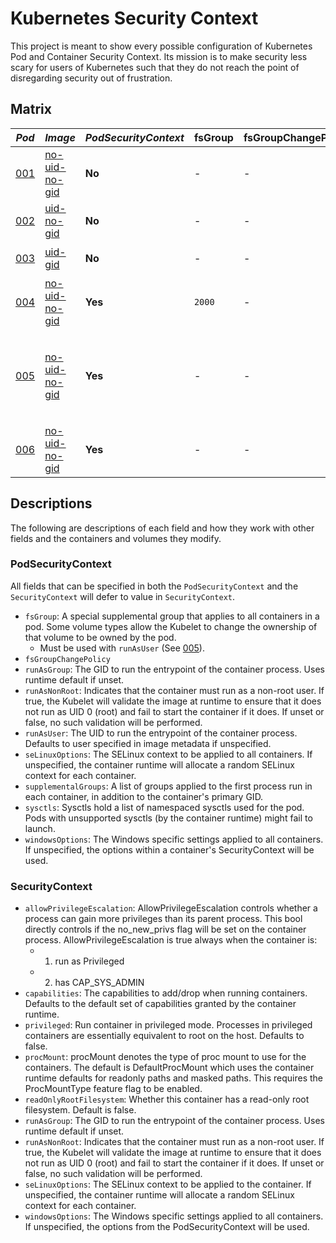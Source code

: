 # Kubernetes Security Context

This project is meant to show every possible configuration of Kubernetes
Pod and Container Security Context. Its mission is to make security less
scary for users of Kubernetes such that they do not reach the point of
disregarding security out of frustration.

## Matrix

|*Pod*|*Image*|*PodSecurityContext*|fsGroup|fsGroupChangePolicy|runAsGroup|runAsNonRoot|runAsUser|seLinuxOptions|supplementalGroups|sysctls|windowsOptions|*SecurityContext*|allowPrivilegeEscalation|capabilities|privileged|procMount|readOnlyRootFilesystem|runAsGroup|runAsNonRoot|runAsUser|seLinuxOptions|windowsOptions|`$ id`|
|---|---|---|---|---|---|---|---|---|---|---|---|---|---|---|---|---|---|---|---|---|---|---|---|
|[001](pods/001.yaml)|[no-uid-no-gid](images/no-uid-no-gid)|**No**|-|-|-|-|-|-|-|-|-|**No**|-|-|-|-|-|-|-|-|-|-|`uid=0(root) gid=0(root) groups=0(root)`|
|[002](pods/002.yaml)|[uid-no-gid](images/uid-no-gid)|**No**|-|-|-|-|-|-|-|-|-|**No**|-|-|-|-|-|-|-|-|-|-|`uid=1000 gid=0(root) groups=0(root)`|
|[003](pods/003.yaml)|[uid-gid](images/uid-gid)|**No**|-|-|-|-|-|-|-|-|-|**No**|-|-|-|-|-|-|-|-|-|-|`uid=1000(1000) gid=1000(mygroup) groups=1000(mygroup)`|
|[004](pods/004.yaml)|[no-uid-no-gid](images/no-uid-no-gid)|**Yes**|`2000`|-|-|-|-|-|-|-|-|**No**|-|-|-|-|-|-|-|-|-|-|`uid=0(root) gid=0(root) groups=0(root),2000`|
|[005](pods/005.yaml)|[no-uid-no-gid](images/no-uid-no-gid)|**Yes**|-|-|`3000`|-|-|-|-|-|-|**No**|-|-|-|-|-|-|-|-|-|-|`Failed create pod sandbox: rpc error: code = Unknown desc = failed to make sandbox docker config for pod "005": runAsGroup is specified without a runAsUser`|
|[006](pods/006.yaml)|[no-uid-no-gid](images/no-uid-no-gid)|**Yes**|-|-|`3000`|-|`2000`|-|-|-|-|**No**|-|-|-|-|-|-|-|-|-|-|`uid=2000 gid=3000 groups=3000`|

## Descriptions

The following are descriptions of each field and how they work with
other fields and the containers and volumes they modify.

### PodSecurityContext

All fields that can be specified in both the `PodSecurityContext` and
the `SecurityContext` will defer to value in `SecurityContext`.

- `fsGroup`: A special supplemental group that applies to all containers
  in a pod. Some volume types allow the Kubelet to change the ownership
  of that volume to be owned by the pod.
    - Must be used with `runAsUser` (See [005](pods/005.yaml)).
- `fsGroupChangePolicy`
- `runAsGroup`: The GID to run the entrypoint of the container process.
  Uses runtime default if unset.
- `runAsNonRoot`: Indicates that the container must run as a non-root
  user. If true, the Kubelet will validate the image at runtime to
  ensure that it does not run as UID 0 (root) and fail to start the
  container if it does. If unset or false, no such validation will be
  performed.
- `runAsUser`: The UID to run the entrypoint of the container process.
  Defaults to user specified in image metadata if unspecified.
- `seLinuxOptions`: The SELinux context to be applied to all containers.
  If unspecified, the container runtime will allocate a random SELinux
  context for each container.
- `supplementalGroups`: A list of groups applied to the first process
  run in each container, in addition to the container's primary GID.
- `sysctls`: Sysctls hold a list of namespaced sysctls used for the pod.
  Pods with unsupported sysctls (by the container runtime) might fail to
  launch.
- `windowsOptions`: The Windows specific settings applied to all
  containers. If unspecified, the options within a container's
  SecurityContext will be used.

### SecurityContext

- `allowPrivilegeEscalation`: AllowPrivilegeEscalation controls whether
  a process can gain more privileges than its parent process. This bool
  directly controls if the no_new_privs flag will be set on the
  container process. AllowPrivilegeEscalation is true always when the
  container is:
    - 1) run as Privileged
    - 2) has CAP_SYS_ADMIN
- `capabilities`: The capabilities to add/drop when running containers.
  Defaults to the default set of capabilities granted by the container
  runtime.
- `privileged`: Run container in privileged mode. Processes in
  privileged containers are essentially equivalent to root on the host.
  Defaults to false.
- `procMount`: procMount denotes the type of proc mount to use for the
  containers. The default is DefaultProcMount which uses the container
  runtime defaults for readonly paths and masked paths. This requires
  the ProcMountType feature flag to be enabled.
- `readOnlyRootFilesystem`: Whether this container has a read-only root
  filesystem. Default is false.
- `runAsGroup`: The GID to run the entrypoint of the container process.
  Uses runtime default if unset.
- `runAsNonRoot`: Indicates that the container must run as a non-root
  user. If true, the Kubelet will validate the image at runtime to
  ensure that it does not run as UID 0 (root) and fail to start the
  container if it does. If unset or false, no such validation will be
  performed.
- `seLinuxOptions`: The SELinux context to be applied to the container.
  If unspecified, the container runtime will allocate a random SELinux
  context for each container.
- `windowsOptions`: The Windows specific settings applied to all
  containers. If unspecified, the options from the PodSecurityContext
  will be used.
